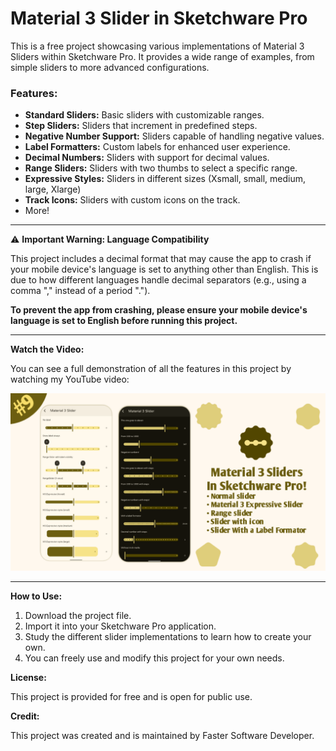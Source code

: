 # Material 3 Slider in Sketchware Pro

This is a free project showcasing various implementations of Material 3 Sliders within Sketchware Pro. It provides a wide range of examples, from simple sliders to more advanced configurations.

### Features:

* **Standard Sliders:** Basic sliders with customizable ranges.
* **Step Sliders:** Sliders that increment in predefined steps.
* **Negative Number Support:** Sliders capable of handling negative values.
* **Label Formatters:** Custom labels for enhanced user experience.
* **Decimal Numbers:** Sliders with support for decimal values.
* **Range Sliders:** Sliders with two thumbs to select a specific range.
* **Expressive Styles:** Sliders in different sizes (Xsmall, small, medium, large, Xlarge)
* **Track Icons:** Sliders with custom icons on the track.
* More!

---

⚠️ **Important Warning: Language Compatibility**

This project includes a decimal format that may cause the app to crash if your mobile device's language is set to anything other than English. This is due to how different languages handle decimal separators (e.g., using a comma "," instead of a period ".").

**To prevent the app from crashing, please ensure your mobile device's language is set to English before running this project.**

---

**Watch the Video:**

You can see a full demonstration of all the features in this project by watching my YouTube video:

[![Video Thumbnail](https://raw.githubusercontent.com/FasterSoftwareDeveloper/Material-3-Slider-In-Sketchware-Pro/refs/heads/main/20250811_170755.png)](https://www.youtube.com/watch?v=PNcKsjCicjU)

---

**How to Use:**

1.  Download the project file.
2.  Import it into your Sketchware Pro application.
3.  Study the different slider implementations to learn how to create your own.
4.  You can freely use and modify this project for your own needs.

**License:**

This project is provided for free and is open for public use.

**Credit:**

This project was created and is maintained by Faster Software Developer.
